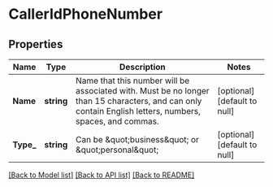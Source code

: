 # CallerIdPhoneNumber

## Properties
Name | Type | Description | Notes
------------ | ------------- | ------------- | -------------
**Name** | **string** | Name that this number will be associated with. Must be no longer than 15 characters, and can only contain English letters, numbers, spaces, and commas. | [optional] [default to null]
**Type_** | **string** | Can be \&quot;business\&quot; or \&quot;personal\&quot; | [optional] [default to null]

[[Back to Model list]](../README.md#documentation-for-models) [[Back to API list]](../README.md#documentation-for-api-endpoints) [[Back to README]](../README.md)


